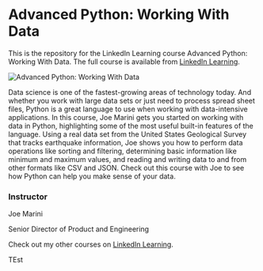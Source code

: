 # Advanced Python: Working With Data
This is the repository for the LinkedIn Learning course Advanced Python: Working With Data. The full course is available from [LinkedIn Learning][lil-course-url].

![Advanced Python: Working With Data][lil-thumbnail-url] 

Data science is one of the fastest-growing areas of technology today. And whether you work with large data sets or just need to process spread sheet files, Python is a great language to use when working with data-intensive applications. In this course, Joe Marini gets you started on working with data in Python, highlighting some of the most useful built-in features of the language. Using a real data set from the United States Geological Survey that tracks earthquake information, Joe shows you how to perform data operations like sorting and filtering, determining basic information like minimum and maximum values, and reading and writing data to and from other formats like CSV and JSON. Check out this course with Joe to see how Python can help you make sense of your data.


### Instructor

Joe Marini 
                            
Senior Director of Product and Engineering

                           

Check out my other courses on [LinkedIn Learning](https://www.linkedin.com/learning/instructors/joe-marini).

[lil-course-url]: https://www.linkedin.com/learning/advanced-python-working-with-data?dApp=59033956
[lil-thumbnail-url]: https://media.licdn.com/dms/image/C4E0DAQHFsVUV8qK2oQ/learning-public-crop_675_1200/0/1677626823709?e=2147483647&v=beta&t=iOWz9iUaE863pt-gX47-xkif7849UDZYy8Xrd-jexew



TEst
